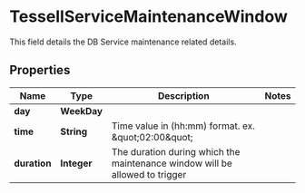 

# TessellServiceMaintenanceWindow

This field details the DB Service maintenance related details.

## Properties

Name | Type | Description | Notes
------------ | ------------- | ------------- | -------------
**day** | **WeekDay** |  | 
**time** | **String** | Time value in (hh:mm) format. ex. \&quot;02:00\&quot; | 
**duration** | **Integer** | The duration during which the maintenance window will be allowed to trigger | 



